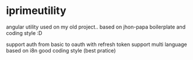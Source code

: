 # iprimeutility
angular utility used on my old project.. based on jhon-papa boilerplate and coding style :D

support auth from basic to oauth with refresh token
support multi language based on i8n
good coding style (best pratice)
